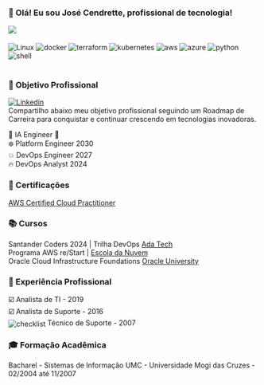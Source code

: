 ### 👋 Olá! Eu sou José Cendrette, profissional de tecnologia!

<picture>
  <source
    srcset="https://github-readme-stats.vercel.app/api?username=jncendrette&show_icons=true&theme=dark"
    media="(prefers-color-scheme: dark)"
  />
  <source
    srcset="https://github-readme-stats.vercel.app/api?username=jncendrette&show_icons=true"
    media="(prefers-color-scheme: light), (prefers-color-scheme: no-preference)"
  />
  <img src="https://github-readme-stats.vercel.app/api?username=jncendrette&show_icons=true" />
</picture>


<div style="display:inline_block"><br/>
    <img align="center" alt="Linux" src="https://img.shields.io/badge/Linux-000?style=for-the-badge&logo=linux&logoColor=FCC624"/>
    <img align="center" alt="docker" src="https://img.shields.io/badge/docker-%230db7ed.svg?style=for-the-badge&logo=docker&logoColor=white"/>
    <img align="center" alt="terraform" src="https://img.shields.io/badge/terraform-%235835CC.svg?style=for-the-badge&logo=terraform&logoColor=white"/>
     <img align="center" alt="kubernetes" src="https://img.shields.io/badge/kubernetes-%23326ce5.svg?style=for-the-badge&logo=kubernetes&logoColor=white"/>
    <img align="center" alt="aws" src="https://img.shields.io/badge/AWS-%23FF9900.svg?style=for-the-badge&logo=amazon-aws&logoColor=white"/>
    <img align="center" alt="azure" src="https://img.shields.io/badge/azure-%230072C6.svg?style=for-the-badge&logo=microsoftazure&logoColor=white"/>
    <img align="center" alt="python" src="https://img.shields.io/badge/python-3670A0?style=for-the-badge&logo=python&logoColor=ffdd54"/>
    <img align="center" alt="shell" src="https://img.shields.io/badge/shell_script-%23121011.svg?style=for-the-badge&logo=gnu-bash&logoColor=white"/>
    
</div><br/>

### 🚀 Objetivo Profissional
[![Linkedin](https://img.shields.io/badge/LinkedIn-0077B5?style=for-the-badge&logo=linkedin&logoColor=white)](https://www.linkedin.com/in/jcendrette/)<br>
Compartilho abaixo meu objetivo profissional seguindo um Roadmap de Carreira para conquistar e continuar crescendo em tecnologias inovadoras.

🎯 IA Engineer 🚀<br>
❄️ Platform Engineer 2030<br>
💥 DevOps Engineer 2027 <br>
🔥 DevOps Analyst 2024<br>


### 🎉 Certificações
[AWS Certified Cloud Practitioner](https://www.credly.com/badges/b0948e79-e1b1-4602-9aeb-a957b1035657)

### 📚 Cursos
Santander Coders 2024 | Trilha DevOps [Ada Tech](https://ada.tech/)<br>
Programa AWS re/Start | [Escola da Nuvem](https://escoladanuvem.org/)<br>
Oracle Cloud Infrastructure Foundations [Oracle University](https://mylearn.oracle.com/ou/home)

### 💼 Experiência Profissional
☑️ Analista de TI - 2019<br>
☑️ Analista de Suporte - 2016<br>
<img align="center" alt="checklist" src="https://img.icons8.com/?size=18&id=63675&format=png"/> Técnico de Suporte - 2007

### 🎓 Formação Acadêmica
Bacharel - Sistemas de Informação 
UMC - Universidade Mogi das Cruzes - 02/2004 até 11/2007



